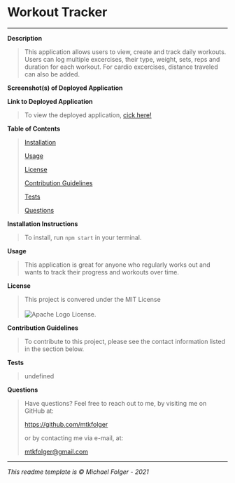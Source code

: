 # Workout Tracker
---

**Description**
>This application allows users to view, create and track daily workouts. Users can log multiple excercises, their type, weight, sets, reps and duration for each workout. For cardio excercises, distance traveled can also be added. 

**Screenshot(s) of Deployed Application**
>
**Link to Deployed Application**
>To view the deployed application, <a href="https://www.google.com" target="_blank">cick here!</a>

**Table of Contents** 
>[Installation](#Installation)
>
>[Usage](#Usage)
>
>[License](#License)
>
>[Contribution Guidelines](#Contribution)
>
>[Tests](#Tests)
>
>[Questions](#Questions)

**Installation Instructions** <a name="Installation"></a>
>To install, run `npm start` in your terminal.

**Usage** <a name="Usage"></a>
>This application is great for anyone who regularly works out and wants to track their progress and workouts over time. 

**License** <a name="License"></a>
>This project is convered under the MIT License <br><br>![Apache Logo](https://badgen.net/badge/Licencse/MIT/red?icon=github) License.


**Contribution Guidelines** <a name="Contribution"></a>
>To contribute to this project, please see the contact information listed in the section below. 

**Tests** <a name="Tests"></a>
>undefined

**Questions** <a name="Questions"></a>
>Have questions? Feel free to reach out to me, by visiting me on GitHub at:
>
>https://github.com/mtkfolger
>
>or by contacting me via e-mail, at:
>
>mtkfolger@gmail.com

---
*This readme template is © Michael Folger - 2021*

